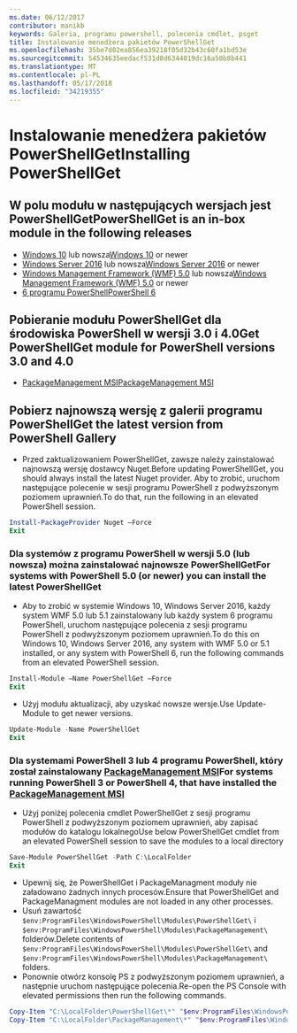 ```yaml
---
ms.date: 06/12/2017
contributor: manikb
keywords: Galeria, programu powershell, polecenia cmdlet, psget
title: Instalowanie menedżera pakietów PowerShellGet
ms.openlocfilehash: 35be7d02ea856ea39218f05d32b43c60fa1bd53e
ms.sourcegitcommit: 54534635eedacf531d8d6344019dc16a50b8b441
ms.translationtype: MT
ms.contentlocale: pl-PL
ms.lasthandoff: 05/17/2018
ms.locfileid: "34219355"
---
```

# <a name="installing-powershellget"></a><span data-ttu-id="2e246-103">Instalowanie menedżera pakietów PowerShellGet</span><span class="sxs-lookup"><span data-stu-id="2e246-103">Installing PowerShellGet</span></span>

## <a name="powershellget-is-an-in-box-module-in-the-following-releases"></a><span data-ttu-id="2e246-104">W polu modułu w następujących wersjach jest PowerShellGet</span><span class="sxs-lookup"><span data-stu-id="2e246-104">PowerShellGet is an in-box module in the following releases</span></span>

- <span data-ttu-id="2e246-105">[Windows 10](https://www.microsoft.com/windows/get-windows-10) lub nowsza</span><span class="sxs-lookup"><span data-stu-id="2e246-105">[Windows 10](https://www.microsoft.com/windows/get-windows-10) or newer</span></span>
- <span data-ttu-id="2e246-106">[Windows Server 2016](https://technet.microsoft.com/windows-server-docs/get-started/windows-server-2016) lub nowsza</span><span class="sxs-lookup"><span data-stu-id="2e246-106">[Windows Server 2016](https://technet.microsoft.com/windows-server-docs/get-started/windows-server-2016) or newer</span></span>
- <span data-ttu-id="2e246-107">[Windows Management Framework (WMF) 5.0](https://www.microsoft.com/download/details.aspx?id=50395) lub nowsza</span><span class="sxs-lookup"><span data-stu-id="2e246-107">[Windows Management Framework (WMF) 5.0](https://www.microsoft.com/download/details.aspx?id=50395) or newer</span></span>
- [<span data-ttu-id="2e246-108">6 programu PowerShell</span><span class="sxs-lookup"><span data-stu-id="2e246-108">PowerShell 6</span></span>](https://github.com/PowerShell/PowerShell/releases)

## <a name="get-powershellget-module-for-powershell-versions-30-and-40"></a><span data-ttu-id="2e246-109">Pobieranie modułu PowerShellGet dla środowiska PowerShell w wersji 3.0 i 4.0</span><span class="sxs-lookup"><span data-stu-id="2e246-109">Get PowerShellGet module for PowerShell versions 3.0 and 4.0</span></span>

- [<span data-ttu-id="2e246-110">PackageManagement MSI</span><span class="sxs-lookup"><span data-stu-id="2e246-110">PackageManagement MSI</span></span>](http://go.microsoft.com/fwlink/?LinkID=746217&clcid=0x409)

## <a name="get-the-latest-version-from-powershell-gallery"></a><span data-ttu-id="2e246-111">Pobierz najnowszą wersję z galerii programu PowerShell</span><span class="sxs-lookup"><span data-stu-id="2e246-111">Get the latest version from PowerShell Gallery</span></span>

- <span data-ttu-id="2e246-112">Przed zaktualizowaniem PowerShellGet, zawsze należy zainstalować najnowszą wersję dostawcy Nuget.</span><span class="sxs-lookup"><span data-stu-id="2e246-112">Before updating PowerShellGet, you should always install the latest Nuget provider.</span></span> <span data-ttu-id="2e246-113">Aby to zrobić, uruchom następujące polecenie w sesji programu PowerShell z podwyższonym poziomem uprawnień.</span><span class="sxs-lookup"><span data-stu-id="2e246-113">To do that, run the following in an elevated PowerShell session.</span></span>

```powershell
Install-PackageProvider Nuget –Force
Exit
```

### <a name="for-systems-with-powershell-50-or-newer-you-can-install-the-latest-powershellget"></a><span data-ttu-id="2e246-114">Dla systemów z programu PowerShell w wersji 5.0 (lub nowsza) można zainstalować najnowsze PowerShellGet</span><span class="sxs-lookup"><span data-stu-id="2e246-114">For systems with PowerShell 5.0 (or newer) you can install the latest PowerShellGet</span></span>

- <span data-ttu-id="2e246-115">Aby to zrobić w systemie Windows 10, Windows Server 2016, każdy system WMF 5.0 lub 5.1 zainstalowany lub każdy system 6 programu PowerShell, uruchom następujące polecenia z sesji programu PowerShell z podwyższonym poziomem uprawnień.</span><span class="sxs-lookup"><span data-stu-id="2e246-115">To do this on Windows 10, Windows Server 2016, any system with WMF 5.0 or 5.1 installed, or any system with PowerShell 6, run the following commands from an elevated PowerShell session.</span></span>

```powershell
Install-Module –Name PowerShellGet –Force
Exit
```

- <span data-ttu-id="2e246-116">Użyj modułu aktualizacji, aby uzyskać nowsze wersje.</span><span class="sxs-lookup"><span data-stu-id="2e246-116">Use Update-Module to get newer versions.</span></span>

```powershell
Update-Module -Name PowerShellGet
Exit
```

### <a name="for-systems-running-powershell-3-or-powershell-4-that-have-installed-the-packagemanagement-msihttpgomicrosoftcomfwlinklinkid746217clcid0x409"></a><span data-ttu-id="2e246-117">Dla systemami PowerShell 3 lub 4 programu PowerShell, który został zainstalowany [PackageManagement MSI](http://go.microsoft.com/fwlink/?LinkID=746217&clcid=0x409)</span><span class="sxs-lookup"><span data-stu-id="2e246-117">For systems running PowerShell 3 or PowerShell 4, that have installed the [PackageManagement MSI](http://go.microsoft.com/fwlink/?LinkID=746217&clcid=0x409)</span></span>

- <span data-ttu-id="2e246-118">Użyj poniżej polecenia cmdlet PowerShellGet z sesji programu PowerShell z podwyższonym poziomem uprawnień, aby zapisać modułów do katalogu lokalnego</span><span class="sxs-lookup"><span data-stu-id="2e246-118">Use below PowerShellGet cmdlet from an elevated PowerShell session to save the modules to a local directory</span></span>

```powershell
Save-Module PowerShellGet -Path C:\LocalFolder
Exit
```

- <span data-ttu-id="2e246-119">Upewnij się, że PowerShellGet i PackageManagment moduły nie załadowano żadnych innych procesów.</span><span class="sxs-lookup"><span data-stu-id="2e246-119">Ensure that PowerShellGet and PackageManagment modules are not loaded in any other processes.</span></span>
- <span data-ttu-id="2e246-120">Usuń zawartość `$env:ProgramFiles\WindowsPowerShell\Modules\PowerShellGet\` i `$env:ProgramFiles\WindowsPowerShell\Modules\PackageManagement\` folderów.</span><span class="sxs-lookup"><span data-stu-id="2e246-120">Delete contents of `$env:ProgramFiles\WindowsPowerShell\Modules\PowerShellGet\` and  `$env:ProgramFiles\WindowsPowerShell\Modules\PackageManagement\` folders.</span></span>
- <span data-ttu-id="2e246-121">Ponownie otwórz konsolę PS z podwyższonym poziomem uprawnień, a następnie uruchom następujące polecenia.</span><span class="sxs-lookup"><span data-stu-id="2e246-121">Re-open the PS Console with elevated permissions then run the following commands.</span></span>

```powershell
Copy-Item "C:\LocalFolder\PowerShellGet\*" "$env:ProgramFiles\WindowsPowerShell\Modules\PowerShellGet\" -Recurse -Force
Copy-Item "C:\LocalFolder\PackageManagement\*" "$env:ProgramFiles\WindowsPowerShell\Modules\PackageManagement\" -Recurse -Force
```